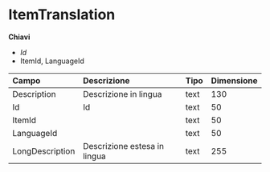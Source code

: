 # ItemTranslation

  
 **Chiavi**

* _Id_
* ItemId, LanguageId

| Campo | Descrizione | Tipo | Dimensione |
| :--- | :--- | :--- | :--- |
| Description | Descrizione in lingua | text | 130 |
| Id | Id | text | 50 |
| ItemId |  | text | 50 |
| LanguageId |  | text | 50 |
| LongDescription | Descrizione estesa in lingua | text | 255 |

